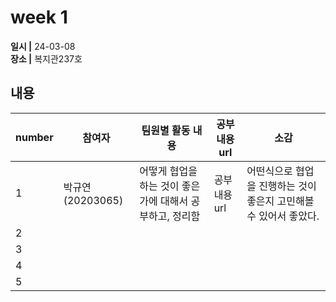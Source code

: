 # week 1
**일시 |** 24-03-08   
**장소 |** 복지관237호  

## 내용

|number  |참여자          |팀원별 활동 내용|공부 내용 url|소감|
|--------|--------------|----------------------------------|--------------------|--|
|1       |박규연(20203065)|어떻게 협업을 하는 것이 좋은가에 대해서 공부하고, 정리함|공부 내용 url|어떤식으로 협업을 진행하는 것이 좋은지 고민해볼 수 있어서 좋았다.|
|2       |               |             |||
|3       |               |             |||
|4       |               |             |||
|5       |               |             |||


